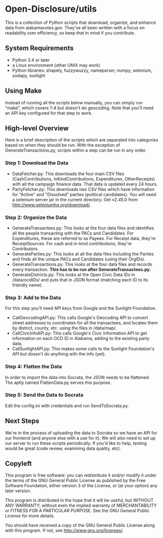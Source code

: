 # Open-Disclosure/utils #
This is a collection of Python scripts that download, organize, and enhance data from alabamavotes.gov. They've all been written with a focus on readability over efficiency, so keep that in mind if you contribute.

## System Requirements ##
* Python 3.4 or later
* a Linux environment (other UNIX may work)
* Python libraries: shapely, fuzzywuzzy, nameparser, numpy, selenium, sodapy, sunlight

## Using Make ##
Instead of running all the scripts below manually, you can simply run "make", which covers 1-4 but doesn't do geocoding. Note that you'll need an API key configured for that step to work.

## High-level Overview ##
Here is a brief description of the scripts which are separated into categories based on when they should be run. With the exception of GenerateTransactions.py, scripts within a step can be run in any order.

### Step 1: Download the Data ###
* DataFetcher.py: This downloads the four main CSV files (CashContributions, InKindContributions, Expenditures, OtherReceipts) with all the campaign finance data. That data is updated every 24 hours.
* PartyFetcher.py: This downloads two CSV files which have information for "Active" and "Dissolved" parties (political candidates). You will need a selenium server jar in the current directory. Get v2.45.0 from http://www.seleniumhq.org/download/.

### Step 2: Organize the Data ###
* GenerateTransactees.py: This looks at the four data files and identifies all the people transacting with the PACs and Candidates. For Expenditures, these are referred to as Payees. For Receipt data, they're ReceiptSources. For cash and in-kind contributions, they're Contributors. 
* GenerateParties.py: This looks at all the data files including the Parties and finds all the unique PACs and Candidates (using their OrgIDs).
* GenerateTransactions.py: This looks at the four data files and records every transaction. **This has to be run after GenerateTransactees.py.**
* GenerateDistricts.py: This looks at the Open Civic Data IDs in /data/ocdIDs/ and puts that in JSON format (matching each ID to its friendly name).

### Step 3: Add to the Data ###
For this step you'll need API keys from Google and the Sunlight Foundation.
* CallGeocodingAPI.py: This calls Google's Geocoding API to convert street addresses to coordinates for all the transactees, and locates them by district, county, etc. using the files in /data/map/.
* CallCivicInfoAPI.py: This calls Google's Civic Information API to get information on each OCD ID in Alabama, adding to the existing party data.
* CallSunlightAPI.py: This makes some calls to the Sunlight Foundation's API but doesn't do anything with the info (yet).

### Step 4: Flatten the Data ###
In order to import the data into Socrata, the JSON needs to be flattened. The aptly named FlattenData.py serves this purpose.

### Step 5: Send the Data to Socrata ###
Edit the config.ini with credentials and run SendToSocrata.py.

## Next Steps ##
We're in the process of uploading the data to Socrata so we have an API for our frontend (and anyone else with a use for it). We will also need to set up our server to run these scripts periodically. If you'd like to help, testing would be great (code review, examining data quality, etc).

## Copyleft ##
This program is free software: you can redistribute it and/or modify
it under the terms of the GNU General Public License as published by
the Free Software Foundation, either version 3 of the License, or
(at your option) any later version.

This program is distributed in the hope that it will be useful,
but WITHOUT ANY WARRANTY; without even the implied warranty of
MERCHANTABILITY or FITNESS FOR A PARTICULAR PURPOSE.  See the
GNU General Public License for more details.

You should have received a copy of the GNU General Public License
along with this program.  If not, see <http://www.gnu.org/licenses/>.
